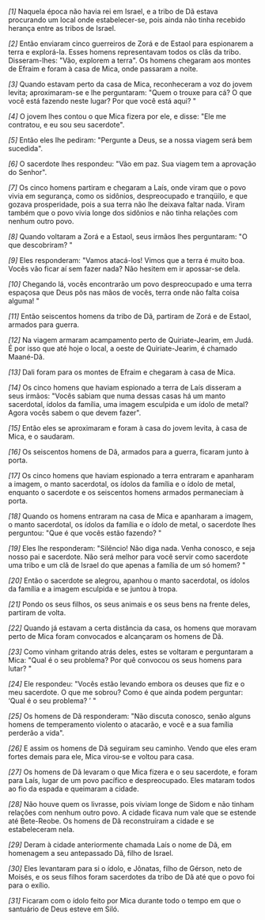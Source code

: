 *[1]* Naquela época não havia rei em Israel, e a tribo de Dã estava procurando um local onde estabelecer-se, pois ainda não tinha recebido herança entre as tribos de Israel.

*[2]* Então enviaram cinco guerreiros de Zorá e de Estaol para espionarem a terra e explorá-la. Esses homens representavam todos os clãs da tribo. Disseram-lhes: "Vão, explorem a terra". Os homens chegaram aos montes de Efraim e foram à casa de Mica, onde passaram a noite.

*[3]* Quando estavam perto da casa de Mica, reconheceram a voz do jovem levita; aproximaram-se e lhe perguntaram: "Quem o trouxe para cá? O que você está fazendo neste lugar? Por que você está aqui? "

*[4]* O jovem lhes contou o que Mica fizera por ele, e disse: "Ele me contratou, e eu sou seu sacerdote".

*[5]* Então eles lhe pediram: "Pergunte a Deus, se a nossa viagem será bem sucedida".

*[6]* O sacerdote lhes respondeu: "Vão em paz. Sua viagem tem a aprovação do Senhor".

*[7]* Os cinco homens partiram e chegaram a Laís, onde viram que o povo vivia em segurança, como os sidônios, despreocupado e tranqüilo, e que gozava prosperidade, pois a sua terra não lhe deixava faltar nada. Viram também que o povo vivia longe dos sidônios e não tinha relações com nenhum outro povo.

*[8]* Quando voltaram a Zorá e a Estaol, seus irmãos lhes perguntaram: "O que descobriram? "

*[9]* Eles responderam: "Vamos atacá-los! Vimos que a terra é muito boa. Vocês vão ficar aí sem fazer nada? Não hesitem em ir apossar-se dela.

*[10]* Chegando lá, vocês encontrarão um povo despreocupado e uma terra espaçosa que Deus pôs nas mãos de vocês, terra onde não falta coisa alguma! "

*[11]* Então seiscentos homens da tribo de Dã, partiram de Zorá e de Estaol, armados para guerra.

*[12]* Na viagem armaram acampamento perto de Quiriate-Jearim, em Judá. É por isso que até hoje o local, a oeste de Quiriate-Jearim, é chamado Maané-Dã.

*[13]* Dali foram para os montes de Efraim e chegaram à casa de Mica.

*[14]* Os cinco homens que haviam espionado a terra de Laís disseram a seus irmãos: "Vocês sabiam que numa dessas casas há um manto sacerdotal, ídolos da família, uma imagem esculpida e um ídolo de metal? Agora vocês sabem o que devem fazer".

*[15]* Então eles se aproximaram e foram à casa do jovem levita, à casa de Mica, e o saudaram.

*[16]* Os seiscentos homens de Dã, armados para a guerra, ficaram junto à porta.

*[17]* Os cinco homens que haviam espionado a terra entraram e apanharam a imagem, o manto sacerdotal, os ídolos da família e o ídolo de metal, enquanto o sacerdote e os seiscentos homens armados permaneciam à porta.

*[18]* Quando os homens entraram na casa de Mica e apanharam a imagem, o manto sacerdotal, os ídolos da família e o ídolo de metal, o sacerdote lhes perguntou: "Que é que vocês estão fazendo? "

*[19]* Eles lhe responderam: "Silêncio! Não diga nada. Venha conosco, e seja nosso pai e sacerdote. Não será melhor para você servir como sacerdote uma tribo e um clã de Israel do que apenas a família de um só homem? "

*[20]* Então o sacerdote se alegrou, apanhou o manto sacerdotal, os ídolos da família e a imagem esculpida e se juntou à tropa.

*[21]* Pondo os seus filhos, os seus animais e os seus bens na frente deles, partiram de volta.

*[22]* Quando já estavam a certa distância da casa, os homens que moravam perto de Mica foram convocados e alcançaram os homens de Dã.

*[23]* Como vinham gritando atrás deles, estes se voltaram e perguntaram a Mica: "Qual é o seu problema? Por quê convocou os seus homens para lutar? "

*[24]* Ele respondeu: "Vocês estão levando embora os deuses que fiz e o meu sacerdote. O que me sobrou? Como é que ainda podem perguntar: ‘Qual é o seu problema? ’ "

*[25]* Os homens de Dã responderam: "Não discuta conosco, senão alguns homens de temperamento violento o atacarão, e você e a sua família perderão a vida".

*[26]* E assim os homens de Dã seguiram seu caminho. Vendo que eles eram fortes demais para ele, Mica virou-se e voltou para casa.

*[27]* Os homens de Dã levaram o que Mica fizera e o seu sacerdote, e foram para Laís, lugar de um povo pacífico e despreocupado. Eles mataram todos ao fio da espada e queimaram a cidade.

*[28]* Não houve quem os livrasse, pois viviam longe de Sidom e não tinham relações com nenhum outro povo. A cidade ficava num vale que se estende até Bete-Reobe. Os homens de Dã reconstruíram a cidade e se estabeleceram nela.

*[29]* Deram à cidade anteriormente chamada Laís o nome de Dã, em homenagem a seu antepassado Dã, filho de Israel.

*[30]* Eles levantaram para si o ídolo, e Jônatas, filho de Gérson, neto de Moisés, e os seus filhos foram sacerdotes da tribo de Dã até que o povo foi para o exílio.

*[31]* Ficaram com o ídolo feito por Mica durante todo o tempo em que o santuário de Deus esteve em Siló.

